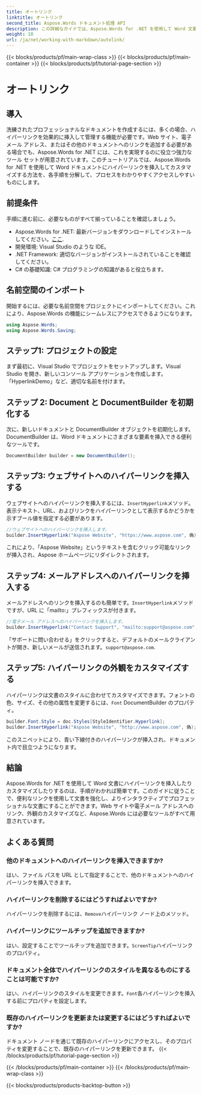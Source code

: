 ```yaml
---
title: オートリンク
linktitle: オートリンク
second_title: Aspose.Words ドキュメント処理 API
description: この詳細なガイドでは、Aspose.Words for .NET を使用して Word 文書にハイパーリンクを挿入およびカスタマイズする方法を学習します。文書を簡単に強化できます。
weight: 10
url: /ja/net/working-with-markdown/autolink/
---
```


{{< blocks/products/pf/main-wrap-class >}}
{{< blocks/products/pf/main-container >}}
{{< blocks/products/pf/tutorial-page-section >}}

# オートリンク

## 導入

洗練されたプロフェッショナルなドキュメントを作成するには、多くの場合、ハイパーリンクを効果的に挿入して管理する機能が必要です。Web サイト、電子メール アドレス、またはその他のドキュメントへのリンクを追加する必要がある場合でも、Aspose.Words for .NET には、これを実現するのに役立つ強力なツール セットが用意されています。このチュートリアルでは、Aspose.Words for .NET を使用して Word ドキュメントにハイパーリンクを挿入してカスタマイズする方法を、各手順を分解して、プロセスをわかりやすくアクセスしやすいものにします。

## 前提条件

手順に進む前に、必要なものがすべて揃っていることを確認しましょう。

-  Aspose.Words for .NET: 最新バージョンをダウンロードしてインストールしてください。[ここ](https://releases.aspose.com/words/net/).
- 開発環境: Visual Studio のような IDE。
- .NET Framework: 適切なバージョンがインストールされていることを確認してください。
- C# の基礎知識: C# プログラミングの知識があると役立ちます。

## 名前空間のインポート

開始するには、必要な名前空間をプロジェクトにインポートしてください。これにより、Aspose.Words の機能にシームレスにアクセスできるようになります。

```csharp
using Aspose.Words;
using Aspose.Words.Saving;
```

## ステップ1: プロジェクトの設定

まず最初に、Visual Studio でプロジェクトをセットアップします。Visual Studio を開き、新しいコンソール アプリケーションを作成します。「HyperlinkDemo」など、適切な名前を付けます。

## ステップ 2: Document と DocumentBuilder を初期化する

次に、新しいドキュメントと DocumentBuilder オブジェクトを初期化します。DocumentBuilder は、Word ドキュメントにさまざまな要素を挿入できる便利なツールです。

```csharp
DocumentBuilder builder = new DocumentBuilder();
```

## ステップ3: ウェブサイトへのハイパーリンクを挿入する

ウェブサイトへのハイパーリンクを挿入するには、`InsertHyperlink`メソッド。表示テキスト、URL、およびリンクをハイパーリンクとして表示するかどうかを示すブール値を指定する必要があります。

```csharp
//ウェブサイトへのハイパーリンクを挿入します。
builder.InsertHyperlink("Aspose Website", "https://www.aspose.com", 偽);
```

これにより、「Aspose Website」というテキストを含むクリック可能なリンクが挿入され、Aspose ホームページにリダイレクトされます。

## ステップ4: メールアドレスへのハイパーリンクを挿入する

メールアドレスへのリンクを挿入するのも簡単です。`InsertHyperlink`メソッドですが、URL に「mailto:」プレフィックスが付きます。

```csharp
//電子メール アドレスへのハイパーリンクを挿入します。
builder.InsertHyperlink("Contact Support", "mailto:support@aspose.com", false);
```

 「サポートに問い合わせる」をクリックすると、デフォルトのメールクライアントが開き、新しいメールが送信されます。`support@aspose.com`.

## ステップ5: ハイパーリンクの外観をカスタマイズする

ハイパーリンクは文書のスタイルに合わせてカスタマイズできます。フォントの色、サイズ、その他の属性を変更するには、`Font` DocumentBuilder のプロパティ。

```csharp
builder.Font.Style = doc.Styles[StyleIdentifier.Hyperlink];
builder.InsertHyperlink("Aspose Website", "http://www.aspose.com", 偽);
```

このスニペットにより、青い下線付きのハイパーリンクが挿入され、ドキュメント内で目立つようになります。

## 結論

Aspose.Words for .NET を使用して Word 文書にハイパーリンクを挿入したりカスタマイズしたりするのは、手順がわかれば簡単です。このガイドに従うことで、便利なリンクを使用して文書を強化し、よりインタラクティブでプロフェッショナルな文書にすることができます。Web サイトや電子メール アドレスへのリンク、外観のカスタマイズなど、Aspose.Words には必要なツールがすべて用意されています。

## よくある質問

### 他のドキュメントへのハイパーリンクを挿入できますか?
はい、ファイル パスを URL として指定することで、他のドキュメントへのハイパーリンクを挿入できます。

### ハイパーリンクを削除するにはどうすればよいですか?
ハイパーリンクを削除するには、`Remove`ハイパーリンク ノード上のメソッド。

### ハイパーリンクにツールチップを追加できますか?
はい、設定することでツールチップを追加できます。`ScreenTip`ハイパーリンクのプロパティ。

### ドキュメント全体でハイパーリンクのスタイルを異なるものにすることは可能ですか?
はい、ハイパーリンクのスタイルを変更できます。`Font`各ハイパーリンクを挿入する前にプロパティを設定します。

### 既存のハイパーリンクを更新または変更するにはどうすればよいですか?
ドキュメント ノードを通じて既存のハイパーリンクにアクセスし、そのプロパティを変更することで、既存のハイパーリンクを更新できます。
{{< /blocks/products/pf/tutorial-page-section >}}

{{< /blocks/products/pf/main-container >}}
{{< /blocks/products/pf/main-wrap-class >}}

{{< blocks/products/products-backtop-button >}}
